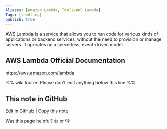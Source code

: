 ```yaml
---
Aliases: [Amazon Lambda, Tools/AWS Lambda]
Tags: [seedling]
publish: true
---
```


AWS Lambda is a service that allows you to run code for various kinds of applications or backend services, without the need to provision or manage servers. It operates on a serverless, event-driven model.

## AWS Lambda Official Documentation

https://aws.amazon.com/lambda

%% wiki footer: Please don't edit anything below this line %%

## This note in GitHub

<span class="git-footer">[Edit In GitHub](https://github.dev/data-engineering-community/data-engineering-wiki/blob/main/Tools/Compute/AWS%20Lambda.md "git-hub-edit-note") | [Copy this note](https://raw.githubusercontent.com/data-engineering-community/data-engineering-wiki/main/Tools/Compute/AWS%20Lambda.md "git-hub-copy-note")</span>

<span class="git-footer">Was this page helpful?
[👍](https://tally.so/r/mOaxjk?rating=Yes&url=https://dataengineering.wiki/Tools/Compute/AWS%20Lambda) or [👎](https://tally.so/r/mOaxjk?rating=No&url=https://dataengineering.wiki/Tools/Compute/AWS%20Lambda)</span>
